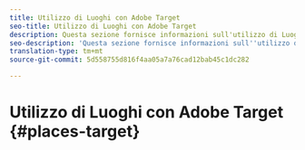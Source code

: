 ```yaml
---
title: Utilizzo di Luoghi con Adobe Target
seo-title: Utilizzo di Luoghi con Adobe Target
description: Questa sezione fornisce informazioni sull'utilizzo di Luoghi da utilizzare con Adobe Target.
seo-description: 'Questa sezione fornisce informazioni sull''utilizzo di Luoghi da utilizzare con Adobe Target. '
translation-type: tm+mt
source-git-commit: 5d558755d816f4aa05a7a76cad12bab45c1dc282

---
```



# Utilizzo di Luoghi con Adobe Target {#places-target}
